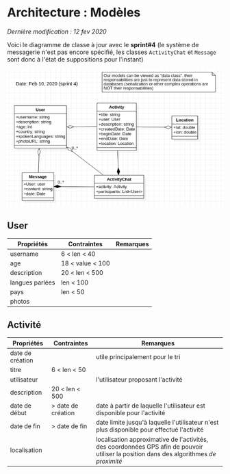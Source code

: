 # Architecture : Modèles
*Dernière modification : 12 fev 2020*

Voici le diagramme de classe à jour avec le **sprint#4** (le système de messagerie n'est pas encore spécifié, les classes `ActivityChat` et `Message` sont donc à l'état de suppositions pour l'instant)

![](src/class_diagram.png)

## User


Propriétés | Contraintes | Remarques
---|---|---
username | 6 < len < 40 |
age | 18 < value < 100 |
description | 20 < len < 500 |
langues parlées | len < 100 |
pays | len < 50 |  
photos |  |  

## Activité

Propriétés | Contraintes | Remarques
---|---|---
date de création | | utile principalement pour le tri
titre | 6 < len < 50 |
utilisateur |  | l'utilisateur proposant l'activité
description | 20 < len < 500 |
date de début | > date de création |  date à partir de laquelle l'utilisateur est disponible pour l'activité
date de fin | > date de fin | date limite jusqu'à laquelle l'utilisateur n'est plus disponible pour effectué l'activité
localisation | | localisation approximative de l'activités, des coordonnées GPS afin de pouvoir utiliser la position dans des algorithmes *de proximité*
